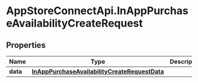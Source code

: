 # AppStoreConnectApi.InAppPurchaseAvailabilityCreateRequest

## Properties

Name | Type | Description | Notes
------------ | ------------- | ------------- | -------------
**data** | [**InAppPurchaseAvailabilityCreateRequestData**](InAppPurchaseAvailabilityCreateRequestData.md) |  | 


